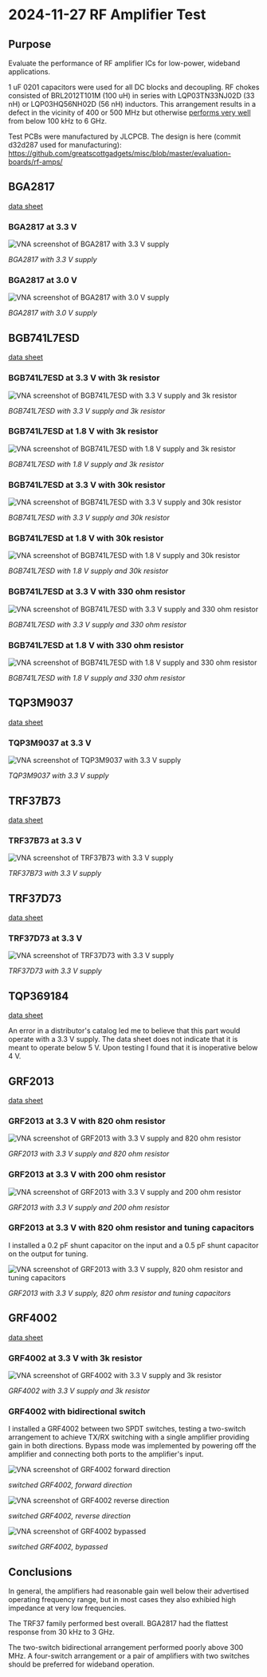 # 2024-11-27 RF Amplifier Test

## Purpose

Evaluate the performance of RF amplifier ICs for low-power, wideband applications.

1 uF 0201 capacitors were used for all DC blocks and decoupling.  RF chokes consisted of BRL2012T101M (100 uH) in series with LQP03TN33NJ02D (33 nH) or LQP03HQ56NH02D (56 nH) inductors.  This arrangement results in a defect in the vicinity of 400 or 500 MHz but otherwise [performs very well](../2024-11-20-choke-test#lqp03hq56nh02d-56-nh-0201-with-brl2012t101m-100-%CE%BCh-0805) from below 100 kHz to 6 GHz.

Test PCBs were manufactured by JLCPCB. The design is here (commit d32d287 used for manufacturing): https://github.com/greatscottgadgets/misc/blob/master/evaluation-boards/rf-amps/


## BGA2817

[data sheet](https://www.nxp.com/docs/en/data-sheet/BGA2817.pdf)

### BGA2817 at 3.3 V

![VNA screenshot of BGA2817 with 3.3 V supply](BGA2817-3V3.jpg)
<figcaption>

*BGA2817 with 3.3 V supply*

</figcaption>

### BGA2817 at 3.0 V

![VNA screenshot of BGA2817 with 3.0 V supply](BGA2817-3V0.jpg)
<figcaption>

*BGA2817 with 3.0 V supply*

</figcaption>


## BGB741L7ESD

[data sheet](https://www.infineon.com/dgdl/Infineon-BGB741L7ESD-DataSheet-v03_01-EN.pdf?fileId=5546d46265f064ff016638972c994ed7)

### BGB741L7ESD at 3.3 V with 3k resistor

![VNA screenshot of BGB741L7ESD with 3.3 V supply and 3k resistor](BGB741L7ESD-3V3.jpg)
<figcaption>

*BGB741L7ESD with 3.3 V supply and 3k resistor*

</figcaption>

### BGB741L7ESD at 1.8 V with 3k resistor

![VNA screenshot of BGB741L7ESD with 1.8 V supply and 3k resistor](BGB741L7ESD-1V8.jpg)
<figcaption>

*BGB741L7ESD with 1.8 V supply and 3k resistor*

</figcaption>

### BGB741L7ESD at 3.3 V with 30k resistor

![VNA screenshot of BGB741L7ESD with 3.3 V supply and 30k resistor](BGB741L7ESD-3V3-30k.jpg)
<figcaption>

*BGB741L7ESD with 3.3 V supply and 30k resistor*

</figcaption>

### BGB741L7ESD at 1.8 V with 30k resistor

![VNA screenshot of BGB741L7ESD with 1.8 V supply and 30k resistor](BGB741L7ESD-1V8-30k.jpg)
<figcaption>

*BGB741L7ESD with 1.8 V supply and 30k resistor*

</figcaption>

### BGB741L7ESD at 3.3 V with 330 ohm resistor

![VNA screenshot of BGB741L7ESD with 3.3 V supply and 330 ohm resistor](BGB741L7ESD-3V3-330.jpg)
<figcaption>

*BGB741L7ESD with 3.3 V supply and 330 ohm resistor*

</figcaption>

### BGB741L7ESD at 1.8 V with 330 ohm resistor

![VNA screenshot of BGB741L7ESD with 1.8 V supply and 330 ohm resistor](BGB741L7ESD-1V8-330.jpg)
<figcaption>

*BGB741L7ESD with 1.8 V supply and 330 ohm resistor*

</figcaption>


## TQP3M9037

[data sheet](https://www.qorvo.com/products/d/da005549)

### TQP3M9037 at 3.3 V

![VNA screenshot of TQP3M9037 with 3.3 V supply](TQP3M9037-3V3.jpg)
<figcaption>

*TQP3M9037 with 3.3 V supply*

</figcaption>


## TRF37B73

[data sheet](https://www.ti.com/lit/ds/symlink/trf37b73.pdf)

### TRF37B73 at 3.3 V

![VNA screenshot of TRF37B73 with 3.3 V supply](TRF37B73-3V3.jpg)
<figcaption>

*TRF37B73 with 3.3 V supply*

</figcaption>


## TRF37D73

[data sheet](https://www.ti.com/lit/ds/symlink/trf37d73.pdf)

### TRF37D73 at 3.3 V

![VNA screenshot of TRF37D73 with 3.3 V supply](TRF37D73-3V3.jpg)
<figcaption>

*TRF37D73 with 3.3 V supply*

</figcaption>


## TQP369184

[data sheet](https://www.qorvo.com/products/d/da005471)

An error in a distributor's catalog led me to believe that this part would operate with a 3.3 V supply.  The data sheet does not indicate that it is meant to operate below 5 V.  Upon testing I found that it is inoperative below 4 V.


## GRF2013

[data sheet](https://www.guerrilla-rf.com/products/DataSheet?sku=2013&file_name=GRF2013DS.pdf)

### GRF2013 at 3.3 V with 820 ohm resistor

![VNA screenshot of GRF2013 with 3.3 V supply and 820 ohm resistor](GRF2013-820.jpg)
<figcaption>

*GRF2013 with 3.3 V supply and 820 ohm resistor*

</figcaption>

### GRF2013 at 3.3 V with 200 ohm resistor

![VNA screenshot of GRF2013 with 3.3 V supply and 200 ohm resistor](GRF2013-200.jpg)
<figcaption>

*GRF2013 with 3.3 V supply and 200 ohm resistor*

</figcaption>

### GRF2013 at 3.3 V with 820 ohm resistor and tuning capacitors

I installed a 0.2 pF shunt capacitor on the input and a 0.5 pF shunt capacitor on the output for tuning.

![VNA screenshot of GRF2013 with 3.3 V supply, 820 ohm resistor and tuning capacitors](GRF2013-820-tuned.jpg)
<figcaption>

*GRF2013 with 3.3 V supply, 820 ohm resistor and tuning capacitors*

</figcaption>


## GRF4002

[data sheet](https://www.guerrilla-rf.com/products/DataSheet?sku=4002&file_name=GRF4002DS.pdf)

### GRF4002 at 3.3 V with 3k resistor

![VNA screenshot of GRF4002 with 3.3 V supply and 3k resistor](GRF4002-3k.jpg)
<figcaption>

*GRF4002 with 3.3 V supply and 3k resistor*

</figcaption>

### GRF4002 with bidirectional switch

I installed a GRF4002 between two SPDT switches, testing a two-switch arrangement to achieve TX/RX switching with a single amplifier providing gain in both directions. Bypass mode was implemented by powering off the amplifier and connecting both ports to the amplifier's input.

![VNA screenshot of GRF4002 forward direction](GRF4002-forward.jpg)
<figcaption>

*switched GRF4002, forward direction*

</figcaption>

![VNA screenshot of GRF4002 reverse direction](GRF4002-reverse.jpg)
<figcaption>

*switched GRF4002, reverse direction*

</figcaption>

![VNA screenshot of GRF4002 bypassed](GRF4002-bypass.jpg)
<figcaption>

*switched GRF4002, bypassed*

</figcaption>


## Conclusions

In general, the amplifiers had reasonable gain well below their advertised operating frequency range, but in most cases they also exhibied high impedance at very low frequencies.

The TRF37 family performed best overall. BGA2817 had the flattest response from 30 kHz to 3 GHz.

The two-switch bidirectional arrangement performed poorly above 300 MHz. A four-switch arrangement or a pair of amplifiers with two switches should be preferred for wideband operation.
